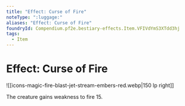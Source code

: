 ```yaml
---
title: "Effect: Curse of Fire"
noteType: ":luggage:"
aliases: "Effect: Curse of Fire"
foundryId: Compendium.pf2e.bestiary-effects.Item.VFIVdYmS3XTdd3hj
tags:
  - Item
---
```


# Effect: Curse of Fire
![[icons-magic-fire-blast-jet-stream-embers-red.webp|150 lp right]]

The creature gains weakness to fire 15.
